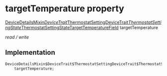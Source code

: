 


# targetTemperature property






[DeviceDetailsMixin$DeviceTrait$ThermostatSettingDeviceTrait$ThermostatSettingState$ThermostatSettingStateTargetTemperatureField](../../graphql_devices_devices_query.graphql/DeviceDetailsMixin$DeviceTrait$ThermostatSettingDeviceTrait$ThermostatSettingState$ThermostatSettingStateTargetTemperatureField-class.md) targetTemperature
  
_read / write_






## Implementation

```dart
DeviceDetailsMixin$DeviceTrait$ThermostatSettingDeviceTrait$ThermostatSettingState$ThermostatSettingStateTargetTemperatureField
    targetTemperature;


```







